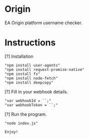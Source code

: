 # Origin
EA Origin platform username checker.

# Instructions

[?] Installation

    "npm install user-agents"
    "npm install request-promise-native"
    "npm install fs"
    "npm install node-fetch"
    "npm install deepcopy"

[?] Fill in your webhook details.

    "var webhookId = ``;"
    "var webhookToken = ``;"

[?] Run the program.

    "node index.js"
    
    Enjoy!
